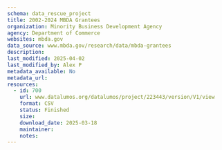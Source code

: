 ```yaml
---
schema: data_rescue_project 
title: 2002-2024 MBDA Grantees
organization: Minority Business Development Agency
agency: Department of Commerce
websites: mbda.gov
data_source: www.mbda.gov/research/data/mbda-grantees
description: 
last_modified: 2025-04-02
last_modified_by: Alex P
metadata_available: No
metadata_url: 
resources:
  - id: 700
    url: www.datalumos.org/datalumos/project/223443/version/V1/view
    format: CSV
    status: Finished
    size: 
    download_date: 2025-03-18
    maintainer: 
    notes: 
---
```

